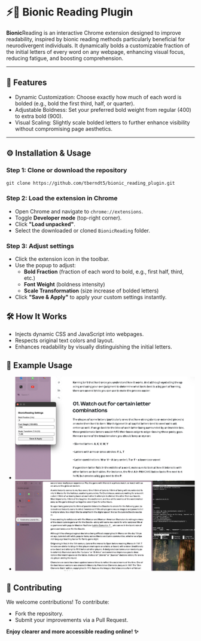 <h1> ⚡📖 Bionic Reading Plugin</h1>

<p><b>Bionic</b>Reading is an interactive Chrome extension designed to improve readability, inspired by bionic reading methods particularly beneficial for neurodivergent individuals. It dynamically bolds a customizable fraction of the initial letters of every word on any webpage, enhancing visual focus, reducing fatigue, and boosting comprehension.</p>

<hr>

<h2> 🚀 Features</h2>
<ul>
  <li>Dynamic Customization: Choose exactly how much of each word is bolded (e.g., bold the first third, half, or quarter).</li>

<li>Adjustable Boldness: Set your preferred bold weight from regular (400) to extra bold (900).</li>

<li>Visual Scaling: Slightly scale bolded letters to further enhance visibility without compromising page aesthetics.</li>
</ul>
<hr>

<h2>⚙️ Installation & Usage</h2>

<h3>Step 1: Clone or download the repository</h3>
<pre><code>git clone https://github.com/tberndt5/bionic_reading_plugin.git</code></pre>

<h3>Step 2: Load the extension in Chrome</h3>
<ul>
    <li>Open Chrome and navigate to <code>chrome://extensions</code>.</li>
    <li>Toggle <strong>Developer mode</strong> (top-right corner).</li>
    <li>Click <strong>"Load unpacked"</strong>.</li>
    <li>Select the downloaded or cloned <code>BionicReading</code> folder.</li>
</ul>

<h3>Step 3: Adjust settings</h3>
<ul>
    <li>Click the extension icon in the toolbar.</li>
    <li>Use the popup to adjust:
        <ul>
            <li><strong>Bold Fraction</strong> (fraction of each word to bold, e.g., first half, third, etc.)</li>
            <li><strong>Font Weight</strong> (boldness intensity)</li>
            <li><strong>Scale Transformation</strong> (size increase of bolded letters)</li>
        </ul>
    </li>
    <li>Click <strong>"Save & Apply"</strong> to apply your custom settings instantly.</li>
</ul>

<div class="section-divider"></div>

<h2>🛠️ How It Works</h2>

<ul>
    <li>Injects dynamic CSS and JavaScript into webpages.</li>
    <li>Respects original text colors and layout.</li>
    <li>Enhances readability by visually distinguishing the initial letters.</li>
</ul>

<div class="section-divider"></div>

<h2>📸 Example Usage</h2>
<ul>
  <li><img src="/setup.png" alt="bionic reading setup"></li>
  <li><img src="/example.jpeg" alt="bionic reading example"></li>
</ul>

<div class="section-divider"></div>

<h2>🤝 Contributing</h2>

<p>We welcome contributions! To contribute:</p>
<ul>
    <li>Fork the repository.</li>
    <li>Submit your improvements via a Pull Request.</li>
</ul>

<p><strong>Enjoy clearer and more accessible reading online! ✨</strong></p>
